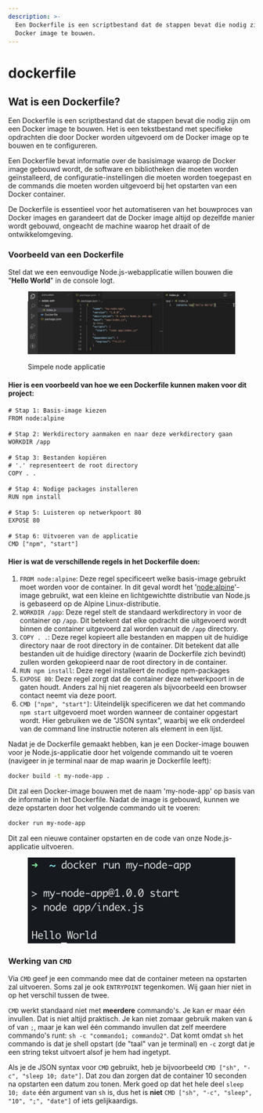 ```yaml
---
description: >-
  Een Dockerfile is een scriptbestand dat de stappen bevat die nodig zijn om een
  Docker image te bouwen.
---
```


# dockerfile

## Wat is een Dockerfile?

Een Dockerfile is een scriptbestand dat de stappen bevat die nodig zijn om een Docker image te bouwen. Het is een tekstbestand met specifieke opdrachten die door Docker worden uitgevoerd om de Docker image op te bouwen en te configureren.

Een Dockerfile bevat informatie over de basisimage waarop de Docker image gebouwd wordt, de software en bibliotheken die moeten worden geïnstalleerd, de configuratie-instellingen die moeten worden toegepast en de commands die moeten worden uitgevoerd bij het opstarten van een Docker container.

De Dockerfile is essentieel voor het automatiseren van het bouwproces van Docker images en garandeert dat de Docker image altijd op dezelfde manier wordt gebouwd, ongeacht de machine waarop het draait of de ontwikkelomgeving.

### Voorbeeld van een Dockerfile

Stel dat we een eenvoudige Node.js-webapplicatie willen bouwen die "**Hello World**" in de console logt.&#x20;

<figure><img src="../images/docker/image (9).png" alt=""><figcaption><p>Simpele node applicatie</p></figcaption></figure>

#### Hier is een voorbeeld van hoe we een Dockerfile kunnen maken voor dit project:

```docker
# Stap 1: Basis-image kiezen
FROM node:alpine

# Stap 2: Werkdirectory aanmaken en naar deze werkdirectory gaan
WORKDIR /app

# Stap 3: Bestanden kopiëren
# '.' representeert de root directory
COPY . .

# Stap 4: Nodige packages installeren
RUN npm install

# Stap 5: Luisteren op netwerkpoort 80
EXPOSE 80

# Stap 6: Uitvoeren van de applicatie
CMD ["npm", "start"]
```

#### Hier is wat de verschillende regels in het Dockerfile doen:

1. `FROM node:alpine`: Deze regel specificeert welke basis-image gebruikt moet worden voor de container. In dit geval wordt het '[node:alpine](https://hub.docker.com/\_/node)'-image gebruikt, wat een kleine en lichtgewichtte distributie van Node.js is gebaseerd op de Alpine Linux-distributie.
2. `WORKDIR /app`: Deze regel stelt de standaard werkdirectory in voor de container op `/app`. Dit betekent dat elke opdracht die uitgevoerd wordt binnen de container uitgevoerd zal worden vanuit de `/app` directory.
3. `COPY . .`: Deze regel kopieert alle bestanden en mappen uit de huidige directory naar de root directory in de container. Dit betekent dat alle bestanden uit de huidige directory (waarin de Dockerfile zich bevindt) zullen worden gekopieerd naar de root directory in de container.
4. `RUN npm install`:  Deze regel installeert de nodige npm-packages
5. `EXPOSE 80`: Deze regel zorgt dat de container deze netwerkpoort in de gaten houdt. Anders zal hij niet reageren als bijvoorbeeld een browser contact neemt via deze poort.
6. `CMD ["npm", "start"]`: Uiteindelijk specificeren we dat het commando `npm start` uitgevoerd moet worden wanneer de container opgestart wordt. Hier gebruiken we de "JSON syntax", waarbij we elk onderdeel van de command line instructie noteren als element in een lijst.

Nadat je de Dockerfile gemaakt hebben, kan je een Docker-image bouwen voor je Node.js-applicatie door het volgende commando uit te voeren (navigeer in je terminal naar de map waarin je Dockerfile leeft):

```bash
docker build -t my-node-app .
```

Dit zal een Docker-image bouwen met de naam 'my-node-app' op basis van de informatie in het Dockerfile. Nadat de image is gebouwd, kunnen we deze opstarten door het volgende commando uit te voeren:

```bash
docker run my-node-app
```

Dit zal een nieuwe container opstarten en de code van onze Node.js-applicatie uitvoeren.

<figure><img src="../images/docker/image (2).png" alt=""><figcaption></figcaption></figure>

### Werking van `CMD`
Via `CMD` geef je een commando mee dat de container meteen na opstarten zal uitvoeren. Soms zal je ook `ENTRYPOINT` tegenkomen. Wij gaan hier niet in op het verschil tussen de twee.

`CMD` werkt standaard niet met **meerdere** commando's. Je kan er maar één invullen. Dat is niet altijd praktisch. Je kan niet zomaar gebruik maken van `&` of van `;`, maar je kan wel één commando invullen dat zelf meerdere commando's runt: `sh -c "commando1; commando2"`. Dat komt omdat `sh` het commando is dat je shell opstart (de "taal" van je terminal) en `-c` zorgt dat je een string tekst uitvoert alsof je hem had ingetypt.

Als je de JSON syntax voor `CMD` gebruikt, heb je bijvoorbeeld `CMD ["sh", "-c", "sleep 10; date"]`. Dat zou dan zorgen dat de container 10 seconden na opstarten een datum zou tonen. Merk goed op dat het hele deel `sleep 10; date` één argument van `sh` is, dus het is **niet** `CMD ["sh", "-c", "sleep", "10", ";", "date"]` of iets gelijkaardigs.
